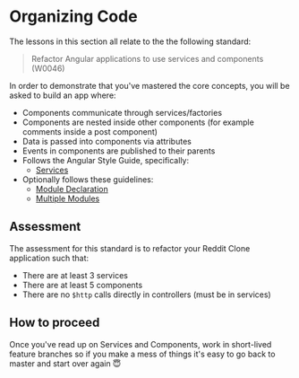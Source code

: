 # Organizing Code

The lessons in this section all relate to the the following standard:

> Refactor Angular applications to use services and components (W0046)

In order to demonstrate that you've mastered the core concepts, you will be asked to build an app where:

- Components communicate through services/factories
- Components are nested inside other components (for example comments inside a post component)
- Data is passed into components via attributes
- Events in components are published to their parents
- Follows the Angular Style Guide, specifically:
  - [Services](https://github.com/johnpapa/angular-styleguide/blob/master/a1/README.md#services)
- Optionally follows these guidelines:
  - [Module Declaration](https://github.com/johnpapa/angular-styleguide/blob/master/a1/README.md#modules)
  - [Multiple Modules](https://github.com/johnpapa/angular-styleguide/blob/master/a1/README.md#modularity)

## Assessment

The assessment for this standard is to refactor your Reddit Clone application such that:

- There are at least 3 services
- There are at least 5 components
- There are no `$http` calls directly in controllers (must be in services)

## How to proceed

Once you've read up on Services and Components, work in short-lived feature branches so if you make a mess of things it's easy to go back to master and start over again 😇
